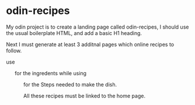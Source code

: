 # odin-recipes
My odin project is to create a landing page called odin-recipes, I should use the usual boilerplate HTML, and add a basic H1 heading. 

Next I must generate at least 3 additnal pages which online recipes to follow. 

use <ul> for the ingredents while using <ol> for the Steps needed to make the dish.

All these recipes must be linked to the home page. 
